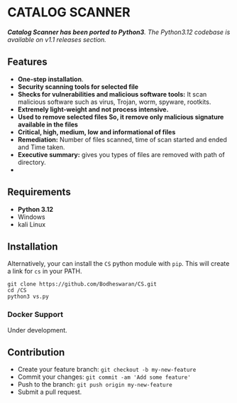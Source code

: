 # CATALOG SCANNER
_**Catalog Scanner has been ported to Python3**. The Python3.12 codebase is available on v1.1 releases section._
## Features
- **One-step installation**.
- **Security scanning tools for selected file**
- **Shecks for vulnerabilities and malicious software tools:** It scan malicious software such as virus, Trojan, worm, spyware, rootkits.
- **Extremely light-weight and not process intensive.**
- **Used to remove selected files So, it remove only malicious signature available in the files** 
- **Critical, high, medium, low and informational of files**
- **Remediation:** Number of files scanned, time of scan started and ended and Time taken.
- **Executive summary:** gives you types of files are removed with path of directory.
- 
## Requirements
- **Python 3.12**
- Windows
- kali Linux

## Installation

Alternatively, your can install the `CS` python module with `pip`. This will create a link for `cs` in your PATH. 

```
git clone https://github.com/Bodheswaran/CS.git
cd /CS
python3 vs.py
```

### Docker Support
Under development.

## Contribution
- Create your feature branch: `git checkout -b my-new-feature`
- Commit your changes: `git commit -am 'Add some feature'`
- Push to the branch: `git push origin my-new-feature`
- Submit a pull request.
